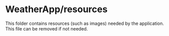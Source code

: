 # WeatherApp/resources

This folder contains resources (such as images) needed by the application. This file can
be removed if not needed.
